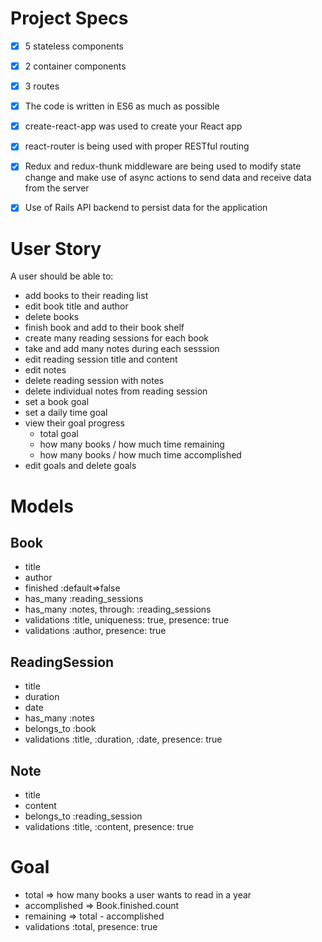 # Project Specs
- [x] 5 stateless components
- [x] 2 container components
- [x] 3 routes

- [x] The code is written in ES6 as much as possible
- [x] create-react-app was used to create your React app
- [x] react-router is being used with proper RESTful routing
- [x] Redux and redux-thunk middleware are being used to modify state change and make use of async actions to send data and receive data from the server
- [x] Use of Rails API backend to persist data for the application

# User Story
A user should be able to:
- add books to their reading list
- edit book title and author
- delete books
- finish book and add to their book shelf
- create many reading sessions for each book
- take and add many notes during each sesssion
- edit reading session title and content
- edit notes
- delete reading session with notes
- delete individual notes from reading session
- set a book goal
- set a daily time goal
- view their goal progress
	- total goal
	- how many books / how much time remaining
	- how many books / how much time accomplished
- edit goals and delete goals

# Models

## Book
- title
- author
- finished :default=>false
- has_many :reading_sessions
- has_many :notes, through: :reading_sessions
- validations :title, uniqueness: true, presence: true
- validations :author, presence: true

## ReadingSession
- title
- duration
- date
- has_many :notes
- belongs_to :book
- validations :title, :duration, :date, presence: true

## Note
- title
- content
- belongs_to :reading_session
- validations :title, :content, presence: true

# Goal
- total => how many books a user wants to read in a year
- accomplished => Book.finished.count
- remaining => total - accomplished
- validations :total, presence: true
